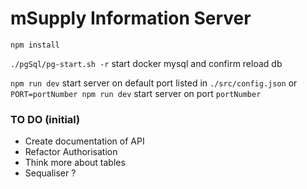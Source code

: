 
# mSupply Information Server

`npm install`

`./pgSql/pg-start.sh -r` start docker mysql and confirm reload db

`npm run dev` start server on default port listed in `./src/config.json` or `PORT=portNumber npm run dev` start server on port `portNumber` 

### TO DO (initial)
* Create documentation of API
* Refactor Authorisation
* Think more about tables
* Sequaliser ?